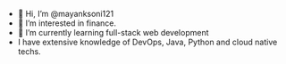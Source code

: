 - 👋 Hi, I’m @mayanksoni121
- 👀 I’m interested in finance.
- 🌱 I’m currently learning full-stack web development
- I have extensive knowledge of DevOps, Java, Python and cloud native techs. 

<!---
mayanksoni121/mayanksoni121 is a ✨ special ✨ repository because its `README.md` (this file) appears on your GitHub profile.
You can click the Preview link to take a look at your changes.
--->
